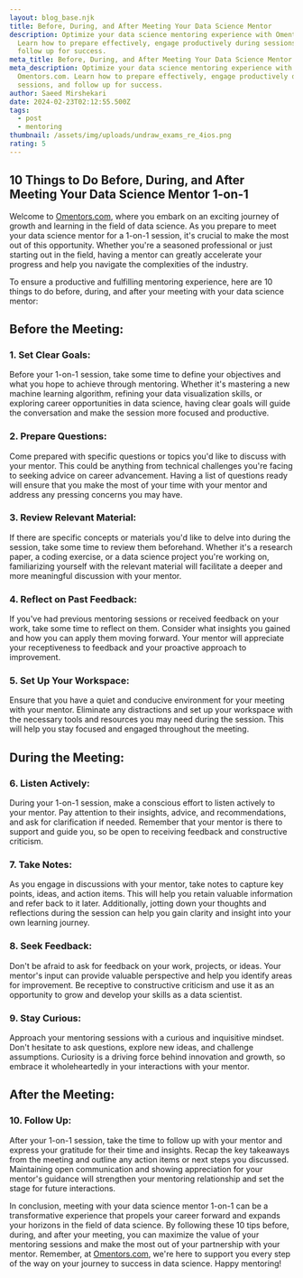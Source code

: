 ```yaml
---
layout: blog_base.njk
title: Before, During, and After Meeting Your Data Science Mentor
description: Optimize your data science mentoring experience with Omentors.com.
  Learn how to prepare effectively, engage productively during sessions, and
  follow up for success.
meta_title: Before, During, and After Meeting Your Data Science Mentor
meta_description: Optimize your data science mentoring experience with
  Omentors.com. Learn how to prepare effectively, engage productively during
  sessions, and follow up for success. 
author: Saeed Mirshekari
date: 2024-02-23T02:12:55.500Z
tags:
  - post
  - mentoring
thumbnail: /assets/img/uploads/undraw_exams_re_4ios.png
rating: 5
---
```

## 10 Things to Do Before, During, and After Meeting Your Data Science Mentor 1-on-1

Welcome to [Omentors.com](https://www.omentors.com/), where you embark on an exciting journey of growth and learning in the field of data science. As you prepare to meet your data science mentor for a 1-on-1 session, it's crucial to make the most out of this opportunity. Whether you're a seasoned professional or just starting out in the field, having a mentor can greatly accelerate your progress and help you navigate the complexities of the industry.

To ensure a productive and fulfilling mentoring experience, here are 10 things to do before, during, and after your meeting with your data science mentor:

## Before the Meeting:

### 1. Set Clear Goals:
Before your 1-on-1 session, take some time to define your objectives and what you hope to achieve through mentoring. Whether it's mastering a new machine learning algorithm, refining your data visualization skills, or exploring career opportunities in data science, having clear goals will guide the conversation and make the session more focused and productive.

### 2. Prepare Questions:
Come prepared with specific questions or topics you'd like to discuss with your mentor. This could be anything from technical challenges you're facing to seeking advice on career advancement. Having a list of questions ready will ensure that you make the most of your time with your mentor and address any pressing concerns you may have.

### 3. Review Relevant Material:
If there are specific concepts or materials you'd like to delve into during the session, take some time to review them beforehand. Whether it's a research paper, a coding exercise, or a data science project you're working on, familiarizing yourself with the relevant material will facilitate a deeper and more meaningful discussion with your mentor.

### 4. Reflect on Past Feedback:
If you've had previous mentoring sessions or received feedback on your work, take some time to reflect on them. Consider what insights you gained and how you can apply them moving forward. Your mentor will appreciate your receptiveness to feedback and your proactive approach to improvement.

### 5. Set Up Your Workspace:
Ensure that you have a quiet and conducive environment for your meeting with your mentor. Eliminate any distractions and set up your workspace with the necessary tools and resources you may need during the session. This will help you stay focused and engaged throughout the meeting.

## During the Meeting:

### 6. Listen Actively:
During your 1-on-1 session, make a conscious effort to listen actively to your mentor. Pay attention to their insights, advice, and recommendations, and ask for clarification if needed. Remember that your mentor is there to support and guide you, so be open to receiving feedback and constructive criticism.

### 7. Take Notes:
As you engage in discussions with your mentor, take notes to capture key points, ideas, and action items. This will help you retain valuable information and refer back to it later. Additionally, jotting down your thoughts and reflections during the session can help you gain clarity and insight into your own learning journey.

### 8. Seek Feedback:
Don't be afraid to ask for feedback on your work, projects, or ideas. Your mentor's input can provide valuable perspective and help you identify areas for improvement. Be receptive to constructive criticism and use it as an opportunity to grow and develop your skills as a data scientist.

### 9. Stay Curious:
Approach your mentoring sessions with a curious and inquisitive mindset. Don't hesitate to ask questions, explore new ideas, and challenge assumptions. Curiosity is a driving force behind innovation and growth, so embrace it wholeheartedly in your interactions with your mentor.

## After the Meeting:

### 10. Follow Up:
After your 1-on-1 session, take the time to follow up with your mentor and express your gratitude for their time and insights. Recap the key takeaways from the meeting and outline any action items or next steps you discussed. Maintaining open communication and showing appreciation for your mentor's guidance will strengthen your mentoring relationship and set the stage for future interactions.

In conclusion, meeting with your data science mentor 1-on-1 can be a transformative experience that propels your career forward and expands your horizons in the field of data science. By following these 10 tips before, during, and after your meeting, you can maximize the value of your mentoring sessions and make the most out of your partnership with your mentor. Remember, at [Omentors.com](https://www.omentors.com/), we're here to support you every step of the way on your journey to success in data science. Happy mentoring!